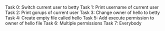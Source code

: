 Task 0: Switch current user to betty
Task 1: Print username of current user
Task 2: Print gorups of current user
Task 3: Change owner of hello to betty
Task 4: Create empty file called hello
Task 5: Add execute permission to owner of hello file
Task 6: Multiple permissions
Task 7: Everybody
